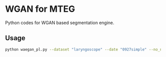 # WGAN for MTEG

Python codes for WGAN based segmentation engine.

## Usage
```bash
python waegan_pl.py --dataset "laryngoscope" --date "0927simple" --no_noise --attention --n_resblk 4 --test_batch_size 8
```

